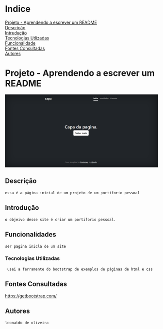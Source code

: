 # Indice
   [Projeto - Aprendendo a escrever um README](#projeto---aprendendo-a-escrever-um-readme)  
   [Descrição](#descri%C3%A7%C3%A3o)  
   [Intrudução](#introdu%C3%A7%C3%A3o)  
   [Tecnologias Utlizadas](#tecnologias-utilizadas)  
   [Funcionalidade](#funcionalidades)  
   [Fontes Consultadas](#fontes-consultadas)  
   [Autores](#autores)  

# Projeto - Aprendendo a escrever um README


   ![image info](img/tela.png)
   
## Descrição 
    essa é a página inicial de um projeto de um portiforio pessoal
## Introdução 
    o objeivo desse site é criar um portiforio pessoal. 
## Funcionalidades
    ser pagina inicla de um site
### Tecnologias Utilizadas
     usei a ferramente do bootstrap de exemplos de páginas de html e css
## Fontes Consultadas
   https://getbootstrap.com/
## Autores
    leonatdo de oliveira
